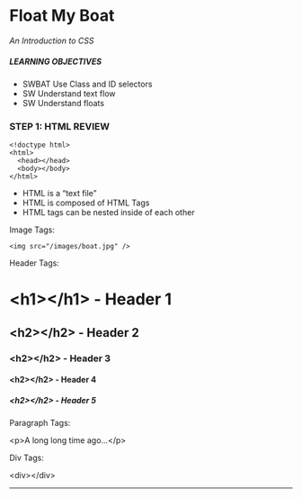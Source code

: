 # Float My Boat
*An Introduction to CSS*

##### LEARNING OBJECTIVES
- SWBAT Use Class and ID selectors
- SW Understand text flow
- SW Understand floats

### STEP 1: HTML REVIEW

```
<!doctype html>
<html>
  <head></head>
  <body></body>
</html>
```

- HTML is a “text file”
- HTML is composed of HTML Tags
- HTML tags can be nested inside of each other

Image Tags:

```
<img src="/images/boat.jpg" />
```

Header Tags:

# &lt;h1&gt;&lt;/h1&gt; - Header 1
## &lt;h2&gt;&lt;/h2&gt; - Header 2
### &lt;h2&gt;&lt;/h2&gt; - Header 3
#### &lt;h2&gt;&lt;/h2&gt; - Header 4
##### &lt;h2&gt;&lt;/h2&gt; - Header 5

Paragraph Tags:

&lt;p&gt;A long long time ago...&lt;/p&gt;

Div Tags:

&lt;div&gt;&lt;/div&gt;

---
